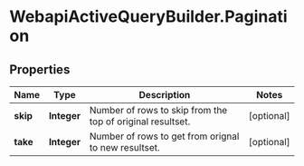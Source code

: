 # WebapiActiveQueryBuilder.Pagination

## Properties
Name | Type | Description | Notes
------------ | ------------- | ------------- | -------------
**skip** | **Integer** | Number of rows to skip from the top of original resultset. | [optional] 
**take** | **Integer** | Number of rows to get from orignal to new resultset. | [optional] 


